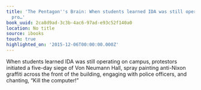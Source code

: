 ```yaml
---
title: 'The Pentagon''s Brain: When students learned IDA was still operating on campus,
  pro…'
book_uuid: 2ca8d9ad-3c3b-4ac6-97ad-e93c52f140a0
location: No title
source: ibooks
touch: true
highlighted_on: '2015-12-06T00:00:00.000Z'
---
```


When students learned IDA was still operating on campus, protestors initiated a five-day siege of Von Neumann Hall, spray painting anti-Nixon graffiti across the front of the building, engaging with police officers, and chanting, “Kill the computer!”